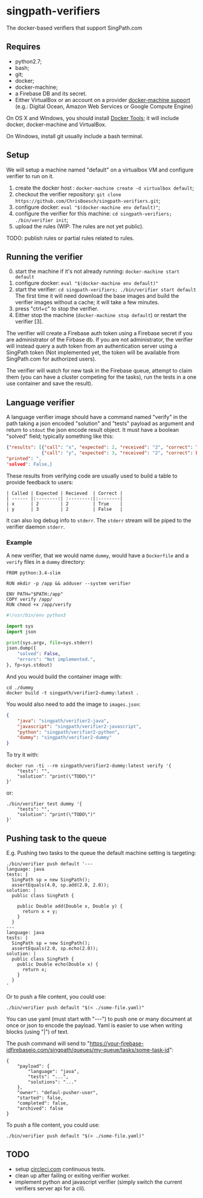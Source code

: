 # singpath-verifiers

The docker-based verifiers that support SingPath.com


## Requires

- python2.7;
- bash;
- git;
- docker;
- docker-machine;
- a Firebase DB and its secret.
- Either VirtualBox or an account on a provider
[docker-machine support](https://docs.docker.com/machine/drivers/os-base/)
(e.g.: Digital Ocean, Amazon Web Services or Google Compute Engine)

On OS X and Windows, you should install
[Docker Tools](https://www.docker.com/docker-toolbox); it will include
docker, docker-machine and VirtualBox.

On Windows, install git usually include a bash terminal.


## Setup

We will setup a machine named "default" on a virtualbox VM and configure
verifier to run on it.

1. create the docker host : `docker-machine create -d virtualbox default`;
2. checkout the verifier repository: `git clone https://github.com/ChrisBoesch/singpath-verifiers.git`;
3. configure docker: `eval "$(docker-machine env default)"`;
4. configure the verifier for this machine: `cd singpath-verifiers; ./bin/verifier init`;
5. upload the rules (WIP: The rules are not yet public).

TODO: publish rules or partial rules related to rules.


## Running the verifier

0. start the machine if it's not already running: `docker-machine start default`
1. configure docker: `eval "$(docker-machine env default)"`
2. start the verifier: `cd singpath-verifiers; ./bin/verifier start default`
   The first time it will need download the base images and build the verifier
   images without a cache; it will take a few minutes.
3. press "ctrl+c" to stop the verifier.
4. Either stop the machine (`docker-machine stop default`) or restart the
    verifier [3].

The verifier will create a Firebase auth token using a Firebase secret if you
are administrator of the Firbase db. If you are not administrator, the verifier
will instead query a auth token from an authentication server using a SingPath
token (Not implemented yet, the token will be available from SingPath.com for
authorized users).

The verifier will watch for new task in the Firebase queue, attempt to claim
them (you can have a cluster competing for the tasks), run the tests in a one
use container and save the result).


## Language verifier

A language verifier image should have a command named "verify" in the path taking
a json encoded "solution" and "tests" payload as argument and return to `stdout`
the json encode result object. It must have a boolean "solved" field; typically
something like this:

```json
{"results": [{"call": "x", "expected": 2, "received": "2", "correct": True},
             {"call": "y", "expected": 3, "received": "2", "correct": False}],
"printed": ",
"solved": False,}
```

These results from verifying code are usually used to build a table to provide
feedback to users:

```
| Called | Expected | Recieved  | Correct |
| ------ |:--------:| :--------:|:--------|
| x      | 2        | 2         | True    |
| y      | 3        | 2         | False   |
```

It can also log debug info to `stderr`. The `stderr` stream will be piped to
the verifier daemon `stderr`.


### Example

A new verifier, that we would name `dummy`, would have a `Dockerfile` and
a `verify` files in a `dummy` directory:

```Dockefile
FROM python:3.4-slim

RUN mkdir -p /app && adduser --system verifier

ENV PATH="$PATH:/app"
COPY verify /app/
RUN chmod +x /app/verify

```

```python
#!/usr/bin/env python3

import sys
import json

print(sys.argv, file=sys.stderr)
json.dump({
    "solved": False,
    "errors": "Not implemented.",
}, fp=sys.stdout)

```

And you would build the container image with:
```shell
cd ./dummy
docker build -t singpath/verifier2-dummy:latest .
```

You would also need to add the image to `images.json`:
```json
{
    "java": "singpath/verifier2-java",
    "javascript": "singpath/verifier2-javascript",
    "python": "singpath/verifier2-python",
    "dummy": "singpath/verifier2-dummy"
}
```

To try it with:
```shell
docker run -ti --rm singpath/verifier2-dummy:latest verify '{
	"tests": "",
	"solution": "print(\"TODO\")"
}'
```

or:
```shell
./bin/verifier test dummy '{
	"tests": "",
	"solution": "print(\"TODO\")"
}'
```



## Pushing task to the queue


E.g. Pushing two tasks to the queue the default machine setting is targeting:

```shell
./bin/verifier push default '---
language: java
tests: |
  SingPath sp = new SingPath();
  assertEquals(4.0, sp.add(2.0, 2.0));
solution: |
  public class SingPath {

    public Double add(Double x, Double y) {
      return x + y;
    }
  }
---
language: java
tests: |
  SingPath sp = new SingPath();
  assertEquals(2.0, sp.echo(2.0));
solution: |
  public class SingPath {
    public Double echo(Double x) {
      return x;
    }
  }
'
```

Or to push a file content, you could use:
```shell
./bin/verifier push default "$(< ./some-file.yaml)"
```

You can use yaml (must start with "---") to push one or many document at once
or json to encode the payload. Yaml is easier to use when writing
blocks (using "|") of text.


The push command will send to
"https://your-firebase-idfirebaseio.com/singpath/queues/my-queue/tasks/some-task-id":
```
{
	"payload": {
		"language": "java",
		"tests": "...",
		"solutions": "..."
	},
	"owner": "defaul-pusher-user",
	"started": false,
	"completed": false,
	"archived": false
}
```

To push a file content, you could use:
```shell
./bin/verifier push default "$(< ./some-file.yaml)"
```

## TODO

- setup [circleci.com](https://circleci.com/docs/docker) continuous tests.
- clean up after failing or exiting verifier worker.
- implement python and javascript verifier (simply switch the current verifiers server
  api for a cli).
